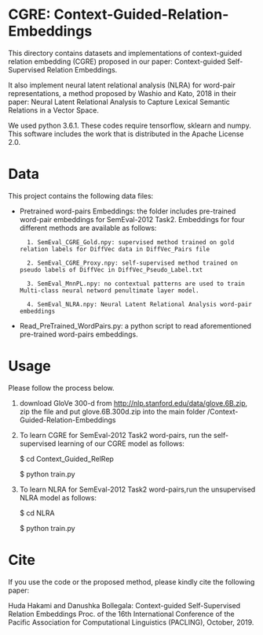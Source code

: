 # CGRE: Context-Guided-Relation-Embeddings
This directory contains datasets and implementations of context-guided relation embedding (CGRE) proposed in our paper: Context-guided Self-Supervised Relation Embeddings.

It also implement neural latent relational analysis (NLRA) for word-pair representations, a method proposed by Washio and Kato, 2018 in their paper: Neural Latent Relational Analysis to Capture Lexical Semantic Relations in a Vector Space.

We used python 3.6.1.
These codes require tensorflow, sklearn and numpy.
This software includes the work that is distributed in the Apache License 2.0.
# Data
This project contains the following data files:
- Pretrained word-pairs Embeddings: the folder includes pre-trained word-pair embeddings for SemEval-2012 Task2. Embeddings for four different methods are available as follows:

        1. SemEval_CGRE_Gold.npy: supervised method trained on gold relation labels for DiffVec data in DiffVec_Pairs file
        
        2. SemEval_CGRE_Proxy.npy: self-supervised method trained on pseudo labels of DiffVec in DiffVec_Pseudo_Label.txt
        
        3. SemEval_MnnPL.npy: no contextual patterns are used to train Multi-class neural netword penultimate layer model. 
        
        4. SemEval_NLRA.npy: Neural Latent Relational Analysis word-pair embeddings 
        
- Read_PreTrained_WordPairs.py: a python script to read aforementioned pre-trained word-pairs embeddings. 
        
# Usage
Please follow the process below.

1. download GloVe 300-d from http://nlp.stanford.edu/data/glove.6B.zip, zip the file and put glove.6B.300d.zip into the main folder /Context-Guided-Relation-Embeddings

1. To learn CGRE for SemEval-2012 Task2 word-pairs, run the self-supervised learning of our CGRE model as follows:

    $ cd Context_Guided_RelRep

    $ python train.py

2. To learn NLRA for SemEval-2012 Task2 word-pairs,run the unsupervised NLRA model as follows:

    $ cd NLRA

    $ python train.py

# Cite
If you use the code or the proposed method, please kindly cite the following paper: 

Huda Hakami and Danushka Bollegala: Context-guided Self-Supervised Relation Embeddings Proc. of the 16th International Conference of the Pacific Association for Computational Linguistics (PACLING), October, 2019.

